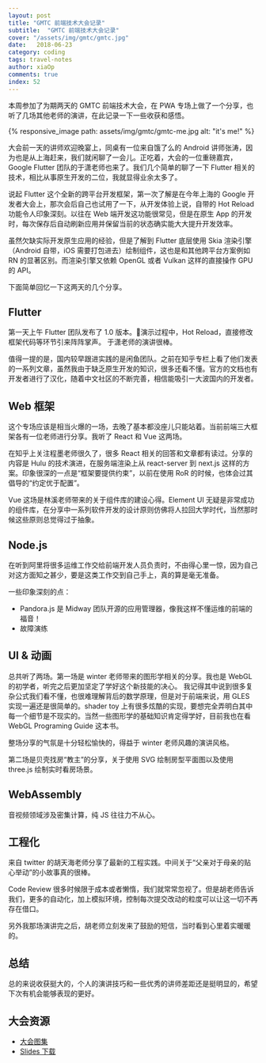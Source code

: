```yaml
---
layout: post
title: "GMTC 前端技术大会记录"
subtitle:  "GMTC 前端技术大会记录"
cover: "/assets/img/gmtc/gmtc.jpg"
date:   2018-06-23
category: coding
tags: travel-notes
author: xiaOp
comments: true
index: 52
---
```


本周参加了为期两天的 GMTC 前端技术大会，在 PWA 专场上做了一个分享，也听了几场其他老师的演讲，在此记录一下一些收获和感悟。

{% responsive_image path: assets/img/gmtc/gmtc-me.jpg alt: "it's me!" %}

大会前一天的讲师欢迎晚宴上，同桌有一位来自饿了么的 Android 讲师张涛，因为也是从上海赶来，我们就闲聊了一会儿。正吃着，大会的一位重磅嘉宾，Google Flutter 团队的于潇老师也来了。我们几个简单的聊了一下 Flutter 相关的技术，相比从事原生开发的二位，我就显得业余太多了。

说起 Flutter 这个全新的跨平台开发框架，第一次了解是在今年上海的 Google 开发者大会上，那次会后自己也试用了一下，从开发体验上说，自带的 Hot Reload 功能令人印象深刻。以往在 Web 端开发这功能很常见，但是在原生 App 的开发时，每次保存后自动刷新应用并保留当前的状态确实能大大提升开发效率。

虽然欠缺实际开发原生应用的经验，但是了解到 Flutter 底层使用 Skia 渲染引擎（Android 自带，iOS 需要打包进去）绘制组件，这也是和其他跨平台方案例如 RN 的显著区别。而渲染引擎又依赖 OpenGL 或者 Vulkan 这样的直接操作 GPU 的 API。

下面简单回忆一下这两天的几个分享。

## Flutter

第一天上午 Flutter 团队发布了 1.0 版本。演示过程中，Hot Reload，直接修改框架代码等环节引来阵阵掌声。
于潇老师的演讲很棒。

值得一提的是，国内较早跟进实践的是闲鱼团队。之前在知乎专栏上看了他们发表的一系列文章，虽然我由于缺乏原生开发的知识，很多还看不懂。官方的文档也有开发者进行了汉化，随着中文社区的不断完善，相信能吸引一大波国内的开发者。

## Web 框架

这个专场应该是相当火爆的一场，去晚了基本都没座儿只能站着。当前前端三大框架各有一位老师进行分享。我听了 React 和 Vue 这两场。

在知乎上关注程墨老师很久了，很多 React 相关的回答和文章都有读过。分享的内容是 Hulu 的技术演进，在服务端渲染上从 react-server 到 next.js 这样的方案。印象很深的一点是“框架要提供约束”，以前在使用 RoR 的时候，也体会过其倡导的“约定优于配置”。

Vue 这场是林溪老师带来的关于组件库的建设心得。Element UI 无疑是非常成功的组件库，在分享中一系列软件开发的设计原则仿佛将人拉回大学时代，当然那时候这些原则总觉得过于抽象。

## Node.js

在听到阿里将很多运维工作交给前端开发人员负责时，不由得心里一惊，因为自己对这方面知之甚少，要是这类工作交到自己手上，真的算是毫无准备。

一些印象深刻的点：
* Pandora.js 是 Midway 团队开源的应用管理器，像我这样不懂运维的前端的福音！
* 故障演练

## UI & 动画

总共听了两场。第一场是 winter 老师带来的图形学相关的分享。我也是 WebGL 的初学者，听完之后更加坚定了学好这个新技能的决心。
我记得其中说到很多复杂公式我们看不懂，也很难理解背后的数学原理，但是对于前端来说，用 GLES 实现一遍还是很简单的。shader toy 上有很多炫酷的实现，要想完全弄明白其中每一个细节是不现实的。当然一些图形学的基础知识肯定得学好，目前我也在看 WebGL Programing Guide 这本书。

整场分享的气氛是十分轻松愉快的，得益于 winter 老师风趣的演讲风格。

第二场是贝壳找房“教主”的分享，关于使用 SVG 绘制房型平面图以及使用 three.js 绘制实时看房场景。

## WebAssembly

音视频领域涉及密集计算，纯 JS 往往力不从心。

## 工程化

来自 twitter 的胡天海老师分享了最新的工程实践。中间关于“父亲对于母亲的贴心举动”的小故事真的很棒。

Code Review 很多时候限于成本或者懒惰，我们就常常忽视了。但是胡老师告诉我们，更多的自动化，加上模拟环境，控制每次提交改动的粒度可以让这一切不再存在借口。

另外我那场演讲完之后，胡老师立刻发来了鼓励的短信，当时看到心里着实暖暖的。

## 总结

总的来说收获挺大的，个人的演讲技巧和一些优秀的讲师差距还是挺明显的，希望下次有机会能够表现的更好。

## 大会资源

* [大会图集](https://v.alltuu.com/album?id=1002264543&sepId=1011524408)
* [Slides 下载](https://ppt.geekbang.org/list/gmtc2018?device=geekTime.ios&from=timeline&isappinstalled=0)